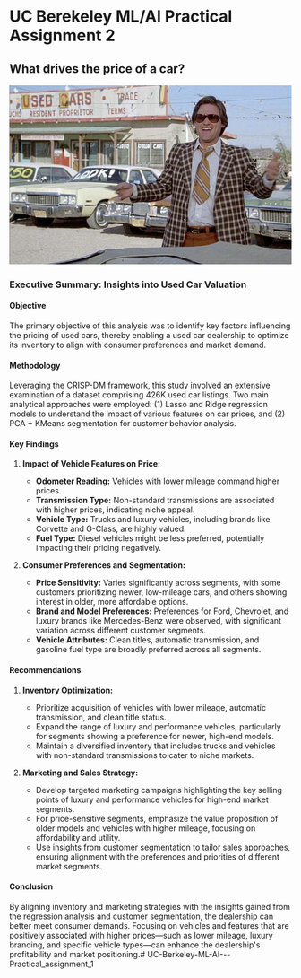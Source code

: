 # UC Berekeley ML/AI Practical Assignment 2
## What drives the price of a car?

![](images/kurt.jpeg)
### Executive Summary: Insights into Used Car Valuation

#### Objective
The primary objective of this analysis was to identify key factors influencing the pricing of used cars, thereby enabling a used car dealership to optimize its inventory to align with consumer preferences and market demand.

#### Methodology
Leveraging the CRISP-DM framework, this study involved an extensive examination of a dataset comprising 426K used car listings. Two main analytical approaches were employed: (1) Lasso and Ridge regression models to understand the impact of various features on car prices, and (2) PCA + KMeans segmentation for customer behavior analysis.

#### Key Findings

1. **Impact of Vehicle Features on Price:**
   - **Odometer Reading:** Vehicles with lower mileage command higher prices.
   - **Transmission Type:** Non-standard transmissions are associated with higher prices, indicating niche appeal.
   - **Vehicle Type:** Trucks and luxury vehicles, including brands like Corvette and G-Class, are highly valued.
   - **Fuel Type:** Diesel vehicles might be less preferred, potentially impacting their pricing negatively.

2. **Consumer Preferences and Segmentation:**
   - **Price Sensitivity:** Varies significantly across segments, with some customers prioritizing newer, low-mileage cars, and others showing interest in older, more affordable options.
   - **Brand and Model Preferences:** Preferences for Ford, Chevrolet, and luxury brands like Mercedes-Benz were observed, with significant variation across different customer segments.
   - **Vehicle Attributes:** Clean titles, automatic transmission, and gasoline fuel type are broadly preferred across all segments.

#### Recommendations

1. **Inventory Optimization:**
   - Prioritize acquisition of vehicles with lower mileage, automatic transmission, and clean title status.
   - Expand the range of luxury and performance vehicles, particularly for segments showing a preference for newer, high-end models.
   - Maintain a diversified inventory that includes trucks and vehicles with non-standard transmissions to cater to niche markets.

2. **Marketing and Sales Strategy:**
   - Develop targeted marketing campaigns highlighting the key selling points of luxury and performance vehicles for high-end market segments.
   - For price-sensitive segments, emphasize the value proposition of older models and vehicles with higher mileage, focusing on affordability and utility.
   - Use insights from customer segmentation to tailor sales approaches, ensuring alignment with the preferences and priorities of different market segments.

#### Conclusion
By aligning inventory and marketing strategies with the insights gained from the regression analysis and customer segmentation, the dealership can better meet consumer demands. Focusing on vehicles and features that are positively associated with higher prices—such as lower mileage, luxury branding, and specific vehicle types—can enhance the dealership's profitability and market positioning.# UC-Berkeley-ML-AI---Practical_assignment_1
